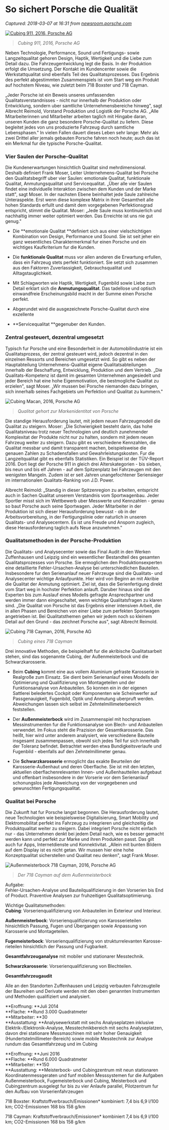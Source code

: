 # So sichert Porsche die Qualität

_Captured: 2018-03-07 at 16:31 from [newsroom.porsche.com](https://newsroom.porsche.com/de/unternehmen/porsche-qualitaet-produktion-workshop-12500.html)_

[ ![Cubing 911, 2016, Porsche AG](https://porschenewsroom.s3.amazonaws.com/porsche_newsroom/unternehmen/qualitt/qualitts-workshop/cubing_911_991_iijpg/bec7825d-8ad8-4cdb-af2c-f2b2ffff051f_teaser_700x395x1_5.jpg) ](https://porschenewsroom.s3.amazonaws.com/porsche_newsroom/unternehmen/qualitt/qualitts-workshop/cubing_911_991_iijpg/bec7825d-8ad8-4cdb-af2c-f2b2ffff051f_teaser_original_720x1_5.jpg)

> _Cubing 911, 2016, Porsche AG_

Neben Technologie, Performance, Sound und Fertigungs- sowie Langzeitqualitat gehoren Design, Haptik, Wertigkeit und die Liebe zum Detail dazu. Die Fahrzeugentwicklung legt die Basis. In der Produktion erfolgt die Umsetzung. Der Kontakt im Kundencenter sowie die Werkstattqualitat sind ebenfalls Teil des Qualitatsprozesses. Das Ergebnis des perfekt abgestimmten Zusammenspiels ist vom Start weg ein Produkt auf hochstem Niveau, wie zuletzt beim 718 Boxster und 718 Cayman.

„Jeder Porsche ist ein Beweis unseres umfassenden Qualitatsverstandnisses - nicht nur innerhalb der Produktion oder Entwicklung, sondern uber samtliche Unternehmensbereiche hinweg", sagt Albrecht Reimold, Vorstand Produktion und Logistik der Porsche AG. „Alle Mitarbeiterinnen und Mitarbeiter arbeiten taglich mit Hingabe daran, unseren Kunden die ganz besondere Porsche-Qualitat zu liefern. Diese begleitet jedes von uns produzierte Fahrzeug durch samtliche Lebensphasen." In vielen Fallen dauert dieses Leben sehr lange: Mehr als zwei Drittel aller jemals gebauten Porsche fahren noch heute; auch das ist ein Merkmal fur die typische Porsche-Qualitat.

### Vier Saulen der Porsche-Qualitat

Die Kundenerwartungen hinsichtlich Qualitat sind mehrdimensional. Deshalb definiert Frank Moser, Leiter Unternehmens-Qualitat bei Porsche den Qualitatsbegriff uber vier Saulen: emotionale Qualitat, funktionale Qualitat, Anmutungsqualitat und Servicequalitat. „Über alle vier Saulen findet eine individuelle Interaktion zwischen dem Kunden und der Marke statt", sagt Moser. In der nachsten Ebene beinhaltet jede Saule zahlreiche Unteraspekte. Erst wenn diese komplexe Matrix in ihrer Gesamtheit alle hohen Standards erfullt und damit dem vorgegebenen Perfektionsgrad entspricht, stimmt die Qualitat. Moser: „Jede Saule muss kontinuierlich und nachhaltig immer weiter optimiert werden. Das Erreichte ist uns nie gut genug."

  * Die **emotionale Qualitat **definiert sich aus einer vielschichtigen Kombination von Design, Performance und Sound. Sie ist seit jeher ein ganz wesentliches Charaktermerkmal fur einen Porsche und ein wichtiges Kaufkriterium fur die Kunden.

  * Die **funktionale Qualitat** muss vor allen anderen die Erwartung erfullen, dass ein Fahrzeug stets perfekt funktioniert. Sie setzt sich zusammen aus den Faktoren Zuverlassigkeit, Gebrauchsqualitat und Alltagstauglichkeit.

  * Mit Schlagworten wie Haptik, Wertigkeit, Fugenbild sowie Liebe zum Detail erklart sich die **Anmutungsqualitat**. Das tadellose und optisch einwandfreie Erscheinungsbild macht in der Summe einen Porsche perfekt.

  * Abgerundet wird die ausgezeichnete Porsche-Qualitat durch eine exzellente

  * **Servicequalitat **gegenuber den Kunden.

### Zentral gesteuert, dezentral umgesetzt

Typisch fur Porsche und eine Besonderheit in der Automobilindustrie ist ein Qualitatsprozess, der zentral gesteuert wird, jedoch dezentral in den einzelnen Ressorts und Bereichen umgesetzt wird. So gibt es neben der Hauptabteilung Unternehmens-Qualitat eigene Qualitatsabteilungen innerhalb der Beschaffung, Entwicklung, Produktion und dem Vertrieb. „Die Qualitats-Kompetenz ist damit im gesamten Unternehmen angesiedelt und jeder Bereich hat eine hohe Eigenmotivation, die bestmogliche Qualitat zu erzielen", sagt Moser. „Wir mussen bei Porsche niemanden dazu bringen, sich innerhalb seines Fachgebiets um Perfektion und Qualitat zu kummern."

![Cubing Macan, 2016, Porsche AG](https://porschenewsroom.s3.amazonaws.com/porsche_newsroom/unternehmen/qualitt/qualitts-workshop/cubing_macan_003jpg/a195d26f-52c0-42f2-9f86-81a655ba0935_teaser_720x406x1_5.jpg)

> _Qualitat gehort zur Markenidentitat von Porsche_

Die standige Herausforderung lautet, mit jedem neuen Fahrzeugmodell die Qualitat zu steigern. Moser: „Die Schwierigkeit besteht darin, das hohe Qualitatsniveau trotz neuer Technologien und deutlich zunehmender Komplexitat der Produkte nicht nur zu halten, sondern mit jedem neuen Fahrzeug weiter zu steigern. Dazu gibt es verschiedene Kennzahlen, die Qualitat messbar und damit transparent machen, beispielsweise die genauen Zahlen zu Schadensfallen und Gewahrleistungskosten. Fur die Langzeitqualitat gibt es ebenfalls Statistiken. Ein Beispiel ist der TÜV-Report 2016. Dort liegt der Porsche 911 in gleich drei Alterskategorien - bis sieben, bis neun und bis elf Jahren - auf dem Spitzenplatz bei Fahrzeugen mit den wenigsten Mangeln. Zudem ist er seit Jahren unangefochtener Seriensieger im internationalen Qualitats-Ranking von J.D. Power.

Albrecht Reimold: „Standig in dieser Spitzenregion zu arbeiten, entspricht auch in Sachen Qualitat unserem Verstandnis vom Sportwagenbau. Jeder Sportler misst sich im Wettbewerb uber Messwerte und Kennzahlen - genau so baut Porsche auch seine Sportwagen. Jeder Mitarbeiter in der Produktion ist sich dieser Herausforderung bewusst - ob in der Arbeitsvorbereitung, in der Fertigungslinie oder naturlich in unseren Qualitats- und Analysecentern. Es ist uns Freude und Ansporn zugleich, diese Herausforderung taglich aufs Neue anzunehmen."

### Qualitatsmethoden in der Porsche-Produktion

Die Qualitats- und Analysecenter sowie das Final Audit in den Werken Zuffenhausen und Leipzig sind ein wesentlicher Bestandteil des gesamten Qualitatsprozesses von Porsche. Sie ermoglichen den Produktionsexperten eine detaillierte Fehler-Ursachen-Analyse bei unterschiedlichen Bauteilen. Insbesondere fur den Serienanlauf neuer Fahrzeuge sind die Qualitats- und Analysecenter wichtige Anlaufpunkte. Hier wird von Beginn an mit Akribie die Qualitat der Anmutung optimiert. Ziel ist, dass die Serienfertigung direkt vom Start weg in hochster Perfektion anlauft. Daruber hinaus sind die Experten bis zum Auslauf eines Modells gefragte Ansprechpartner und werden immer dann eingeschaltet, wenn wichtige Qualitatsfragen zu klaren sind. „Die Qualitat von Porsche ist das Ergebnis einer intensiven Arbeit, die in allen Phasen und Bereichen von einer Liebe zum perfekten Sportwagen angetrieben ist. Bei Qualitatsthemen gehen wir jedem noch so kleinem Detail auf den Grund - das zeichnet Porsche aus", sagt Albrecht Reimold.

![Cubing 718 Cayman, 2016, Porsche AG](https://porschenewsroom.s3.amazonaws.com/porsche_newsroom/unternehmen/qualitt/qualitts-workshop/cubing_718_cayman_004jpg/57731fc8-cb5a-4c64-bde3-82f4564c33d3_teaser_720x406x1_5.jpg)

> _Cubing eines 718 Cayman_

Drei innovative Methoden, die beispielhaft fur die akribische Qualitatsarbeit stehen, sind das sogenannte Cubing, der Außenmeisterbock und die Schwarzkarosserie.

  * Beim **Cubing** kommt eine aus vollem Aluminium gefraste Karosserie in Realgroße zum Einsatz. Sie dient beim Serienanlauf eines Modells der Optimierung und Qualifizierung von Montageteilen und der Funktionsanalyse von Anbauteilen. So konnen ein in der eigenen Sattlerei beledertes Cockpit oder Komponenten wie Scheinwerfer auf Passgenauigkeit, Fugenbild, Optik und Anmutung uberpruft werden. Abweichungen lassen sich selbst im Zehntelmillimeterbereich feststellen.

  * Der **Außenmeisterbock** wird im Zusammenspiel mit hochprazisen Messinstrumenten fur die Funktionsanalyse von Blech- und Anbauteilen verwendet. Im Fokus steht die Prazision der Gesamtkarosserie. Das heißt, hier wird unter anderem analysiert, wie verschiedene Bauteile insgesamt zusammenpassen, obwohl sich jedes Teil fur sich innerhalb der Toleranz befindet. Betrachtet werden etwa Bundigkeitsverlaufe und Fugenbild - ebenfalls auf den Zehntelmillimeter genau.

  * Die **Schwarzkarosserie** ermoglicht das exakte Beurteilen der Karosserie-Außenhaut und deren Oberflache. Sie ist mit den letzten, aktuellen oberflachenrelevanten Innen- und Außenhautteilen aufgebaut und offenbart insbesondere in der Vorserie vor dem Serienanlauf schonungslos jede Abweichung von der vorgegebenen und gewunschten Fertigungsqualitat.

### Qualitat bei Porsche

Die Zukunft hat fur Porsche langst begonnen. Die Herausforderung lautet, neue Technologien wie beispielsweise Digitalisierung, Smart Mobility und Elektromobilitat perfekt ins Fahrzeug zu integrieren und gleichzeitig die Produktqualitat weiter zu steigern. Dabei integriert Porsche nicht einfach nur - das Unternehmen denkt bei jedem Detail nach, wie es besser gemacht werden kann und perfekt zur Marke und ihren Produkten passt. Das gilt auch fur Apps, Internetdienste und Konnektivitat. „Allein mit bunten Bildern auf dem Display ist es nicht getan. Wir mussen hier eine hohe Konzeptqualitat sicherstellen und Qualitat neu denken", sagt Frank Moser.

![Außenmeisterbock 718 Cayman, 2016, Porsche AG](https://porschenewsroom.s3.amazonaws.com/porsche_newsroom/unternehmen/qualitt/qualitts-workshop/auenmeisterbock_718_caymanjpg/885ec6cf-1d34-4c58-83c2-4139d1f5aaad_teaser_720x406x1_5.jpg)

> _Der 718 Cayman auf dem Außenmeisterbock_

Aufgabe:  
Fehler-Ursachen-Analyse und Bauteilqualifizierung in den Vorserien bis End of Product. Praventive Analysen zur fruhzeitigen Qualitatsoptimierung.

Wichtige Qualitatsmethoden:  
**Cubing**: Vorserienqualifizierung von Anbauteilen im Exterieur und Interieur.

**Außenmeisterbock**: Vorserienqualifizierung von Karosserieteilen hinsichtlich Passung, Fugen und Übergangen sowie Anpassung von Karosserie und Montageteilen.

**Fugemeisterbock**: Vorserienqualifizierung von strukturrelevanten Karosse-rieteilen hinsichtlich der Passung und Fugbarkeit.

**Gesamtfahrzeuganalyse** mit mobiler und stationarer Messtechnik.

**Schwarzkarosserie**: Vorserienqualifizierung von Blechteilen.

**Gesamtfahrzeugaudit**

Alle an den Standorten Zuffenhausen und Leipzig verbauten Fahrzeugteile der Baureihen und Derivate werden mit den oben genannten Instrumenten und Methoden qualifiziert und analysiert.

**Eroffnung: **Juli 2014  
**Flache: **Rund 3.000 Quadratmeter  
**Mitarbeiter: **30  
**Ausstattung: **Analysewerkstatt mit sechs Analyseplatzen inklusive Elektrik-/Elektronik-Analyse, Messtechnikbereich mit sechs Analyseplatzen, davon drei stationare Messmaschinen mit sehr hoher Genauigkeit (Hundertstelmillimeter-Bereich) sowie mobile Messtechnik zur Analyse rundum das Gesamtfahrzeug und im Cubing

**Eroffnung: **Juni 2016  
**Flache: **Rund 6.000 Quadratmeter  
**Mitarbeiter: **150  
**Ausstattung: **Meisterbock- und Cubingzentrum mit neun stationaren Koordinatenmessgeraten und funf mobilen Messsystemen fur die Aufgaben Außenmeisterbock, Fugemeisterbock und Cubing, Meisterbock und Cubingzentrum ausgelegt fur bis zu vier Anlaufe parallel, Pilotzentrum fur den Aufbau von Vorserienfahrzeugen

718 Boxster: Kraftstoffverbrauch/Emissionen* kombiniert: 7,4 bis 6,9 l/100 km; CO2-Emissionen 168 bis 158 g/km

718 Cayman: Kraftstoffverbrauch/Emissionen* kombiniert 7,4 bis 6,9 l/100 km; CO2-Emissionen 168 bis 158 g/km
